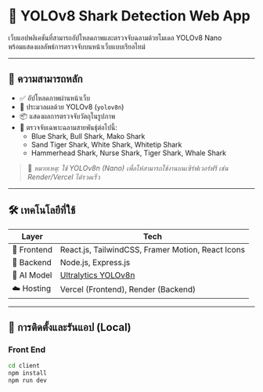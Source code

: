 # 🦈 YOLOv8 Shark Detection Web App

เว็บแอปพลิเคชันที่สามารถอัปโหลดภาพและตรวจจับฉลามด้วยโมเดล YOLOv8 Nano  
พร้อมแสดงผลลัพธ์การตรวจจับบนหน้าเว็บแบบเรียลไทม์

---

## 📸 ความสามารถหลัก
- ✅ อัปโหลดภาพผ่านหน้าเว็บ
- 🧠 ประมวลผลด้วย YOLOv8 (`yolov8n`)
- 📦 แสดงผลการตรวจจับวัตถุในรูปภาพ
- 🦈 ตรวจจับเฉพาะฉลามสายพันธุ์ต่อไปนี้:
  - Blue Shark, Bull Shark, Mako Shark  
  - Sand Tiger Shark, White Shark, Whitetip Shark  
  - Hammerhead Shark, Nurse Shark, Tiger Shark, Whale Shark

> 📝 *หมายเหตุ: ใช้ YOLOv8n (Nano) เพื่อให้สามารถใช้งานบนเซิร์ฟเวอร์ฟรี เช่น Render/Vercel ได้รวดเร็ว*

---

## 🛠️ เทคโนโลยีที่ใช้

| Layer | Tech |
|-------|------|
| 🎨 Frontend | React.js, TailwindCSS, Framer Motion, React Icons |
| 🧪 Backend | Node.js, Express.js |
| 🧠 AI Model | [Ultralytics YOLOv8n](https://github.com/ultralytics/ultralytics) |
| ☁️ Hosting | Vercel (Frontend), Render (Backend) |

---

## 🚀 การติดตั้งและรันแอป (Local)
### Front End 
```bash
cd client
npm install
npm run dev

